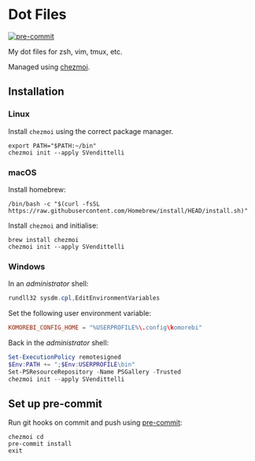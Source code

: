 # Dot Files

[![pre-commit](https://img.shields.io/badge/pre--commit-enabled-brightgreen?logo=pre-commit)](https://github.com/pre-commit/pre-commit)

My dot files for zsh, vim, tmux, etc.

Managed using [chezmoi](https://www.chezmoi.io/).

## Installation

### Linux

Install `chezmoi` using the correct package manager.

```shell
export PATH="$PATH:~/bin"
chezmoi init --apply SVendittelli
```

### macOS

Install homebrew:

```shell
/bin/bash -c "$(curl -fsSL https://raw.githubusercontent.com/Homebrew/install/HEAD/install.sh)"
```

Install `chezmoi` and initialise:

```shell
brew install chezmoi
chezmoi init --apply SVendittelli
```

### Windows

In an _administrator_ shell:

```powershell
rundll32 sysdm.cpl,EditEnvironmentVariables
```

Set the following user environment variable:

```toml
KOMOREBI_CONFIG_HOME = "%USERPROFILE%\.config\komorebi"
```

Back in the _administrator_ shell:

```powershell
Set-ExecutionPolicy remotesigned
$Env:PATH += ";$Env:USERPROFILE\bin"
Set-PSResourceRepository -Name PSGallery -Trusted
chezmoi init --apply SVendittelli
```

## Set up pre-commit

Run git hooks on commit and push using [pre-commit](https://pre-commit.com/):

```shell
chezmoi cd
pre-commit install
exit
```
